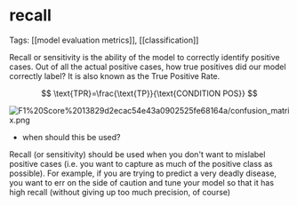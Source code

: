 # recall

Tags: [[model evaluation metrics]], [[classification]]



Recall or sensitivity is the ability of the model to correctly identify positive cases. Out of all the actual positive cases, how true positives did our model correctly label? It is also known as the True Positive Rate.


$$
\text{TPR}=\frac{\text{TP}}{\text{CONDITION POS}}
$$



![F1%20Score%2013829d2ecac54e43a0902525fe68164a/confusion_matrix.png](confusion_matrix.png)

- when should this be used?

Recall (or sensitivity) should be used when you don't want to mislabel positive cases (i.e. you want to capture as much of the positive class as possible). For example, if you are trying to predict a very deadly disease, you want to err on the side of caution and tune your model so that it has high recall (without giving up too much precision, of course)

